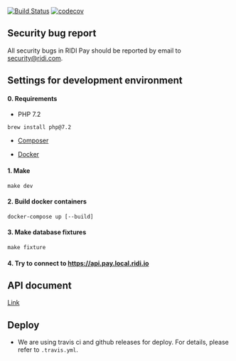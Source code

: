 [![Build Status](https://travis-ci.com/ridi/pay-backend.svg?token=xPAQFHxECFy2kMpwAYno&branch=master)](https://travis-ci.com/ridi/pay-backend)
[![codecov](https://codecov.io/gh/ridi/pay-backend/branch/master/graph/badge.svg?token=g1l9Hrb9zH)](https://codecov.io/gh/ridi/pay-backend)

## Security bug report

All security bugs in RIDI Pay should be reported by email to security@ridi.com.

## Settings for development environment

#### 0. Requirements
- PHP 7.2
```
brew install php@7.2
```

- [Composer](https://getcomposer.org/doc/00-intro.md#globally)

- [Docker](https://store.docker.com/editions/community/docker-ce-desktop-mac)

#### 1. Make
```
make dev
```

#### 2. Build docker containers
```
docker-compose up [--build] 
```

#### 3. Make database fixtures
```
make fixture
```

#### 4. Try to connect to https://api.pay.local.ridi.io 

## API document
[Link](https://s3.ap-northeast-2.amazonaws.com/ridi-pay-backend-api-doc/api.html)

## Deploy
- We are using travis ci and github releases for deploy. For details, please refer to `.travis.yml`.
